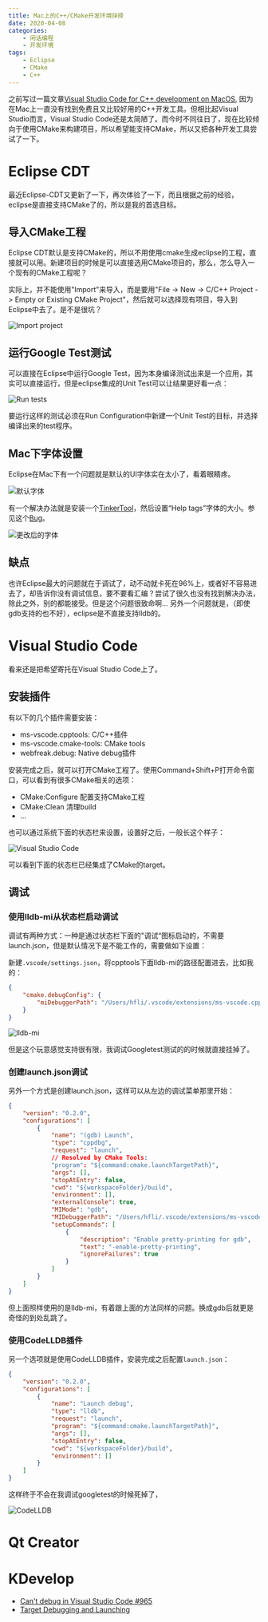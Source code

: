 ```yaml
---
title: Mac上的C++/CMake开发环境抉择
date: 2020-04-08
categories:  
    - 闲话编程
    - 开发环境
tags:
    - Eclipse
    - CMake
    - C++
---
```

之前写过一篇文章[Visual Studio Code for C++ development on MacOS](../visual_studio_code_cpp_ide), 因为在Mac上一直没有找到免费且又比较好用的C++开发工具。但相比起Visual Studio而言，Visual Studio Code还是太简陋了。而今时不同往日了，现在比较倾向于使用CMake来构建项目，所以希望能支持CMake，所以又把各种开发工具尝试了一下。
<!-- more -->

# Eclipse CDT
最近Eclipse-CDT又更新了一下，再次体验了一下，而且根据之前的经验，eclipse是直接支持CMake了的，所以是我的首选目标。

## 导入CMake工程
Eclipse CDT默认是支持CMake的，所以不用使用cmake生成eclipse的工程，直接就可以用。新建项目的时候是可以直接选用CMake项目的，那么，怎么导入一个现有的CMake工程呢？

实际上，并不能使用"Import"来导入，而是要用"File -> New -> C/C++ Project -> Empty or Existing CMake Project"，然后就可以选择现有项目，导入到Eclipse中去了。是不是很坑？

![Import project](/images/CDT_import_cmake_project.png)

## 运行Google Test测试
可以直接在Eclipse中运行Google Test，因为本身编译测试出来是一个应用，其实可以直接运行，但是eclipse集成的Unit Test可以让结果更好看一点：

![Run tests](/images/CDT_run_tests.png)

要运行这样的测试必须在Run Configuration中新建一个Unit Test的目标，并选择编译出来的test程序。

## Mac下字体设置
Eclipse在Mac下有一个问题就是默认的UI字体实在太小了，看着眼睛疼。

![默认字体](/images/CDT_smallfont.png)

有一个解决办法就是安装一个[TinkerTool](https://www.bresink.com/osx/TinkerTool.html)，然后设置“Help tags”字体的大小。参见这个[Bug](https://bugs.eclipse.org/bugs/show_bug.cgi?id=56558)。

![更改后的字体](/images/CDT_14px.png)

## 缺点
也许Eclipse最大的问题就在于调试了，动不动就卡死在96%上，或者好不容易进去了，却告诉你没有调试信息，要不要看汇编？尝试了很久也没有找到解决办法，除此之外，别的都能接受。但是这个问题很致命啊... 另外一个问题就是，（即使gdb支持的也不好），eclipse是不直接支持lldb的。

# Visual Studio Code
看来还是把希望寄托在Visual Studio Code上了。

## 安装插件
有以下的几个插件需要安装：

* ms-vscode.cpptools: C/C++插件
* ms-vscode.cmake-tools: CMake tools
* webfreak.debug: Native debug插件

安装完成之后，就可以打开CMake工程了。使用Command+Shift+P打开命令窗口，可以看到有很多CMake相关的选项：

* CMake:Configure 配置支持CMake工程
* CMake:Clean 清理build
* ...

也可以通过系统下面的状态栏来设置，设置好之后，一般长这个样子：

![Visual Studio Code](/images/Vscode-cmaketools.png)

可以看到下面的状态栏已经集成了CMake的target。

## 调试

### 使用lldb-mi从状态栏启动调试
调试有两种方式：一种是通过状态栏下面的"调试“图标启动的，不需要launch.json，但是默认情况下是不能工作的，需要做如下设置：

新建`.vscode/settings.json`，将cpptools下面lldb-mi的路径配置进去，比如我的：

```json
{
    "cmake.debugConfig": {
        "miDebuggerPath": "/Users/hfli/.vscode/extensions/ms-vscode.cpptools-0.27.0/debugAdapters/lldb-mi/bin/lldb-mi"
    }
}
```

![lldb-mi](/images/Vscode-debug-lldb-mi.png)

但是这个玩意感觉支持很有限，我调试Googletest测试的的时候就直接挂掉了。


### 创建launch.json调试

另外一个方式是创建launch.json，这样可以从左边的调试菜单那里开始：

```json
{
    "version": "0.2.0",
    "configurations": [
        {
            "name": "(gdb) Launch",
            "type": "cppdbg",
            "request": "launch",
            // Resolved by CMake Tools:
            "program": "${command:cmake.launchTargetPath}",
            "args": [],
            "stopAtEntry": false,
            "cwd": "${workspaceFolder}/build",
            "environment": [],
            "externalConsole": true,
            "MIMode": "gdb",
            "MIDebuggerPath": "/Users/hfli/.vscode/extensions/ms-vscode.cpptools-0.27.0/debugAdapters/lldb-mi/bin/lldb-mi",
            "setupCommands": [
                {
                    "description": "Enable pretty-printing for gdb",
                    "text": "-enable-pretty-printing",
                    "ignoreFailures": true
                }
            ]
        }
    ]
}
```
但上面照样使用的是lldb-mi，有着跟上面的方法同样的问题。换成gdb后就更是奇怪的到处乱跳了。


### 使用CodeLLDB插件

另一个选项就是使用CodeLLDB插件，安装完成之后配置`launch.json`：

```json
{
    "version": "0.2.0",
    "configurations": [
        {
            "name": "Launch debug",
            "type": "lldb",
            "request": "launch",
            "program": "${command:cmake.launchTargetPath}",
            "args": [],
            "stopAtEntry": false,
            "cwd": "${workspaceFolder}/build",
            "environment": []
        }
    ]
}
```

这样终于不会在我调试googletest的时候死掉了，

![CodeLLDB](/images/Vscode-debug-codelldb.png)


# Qt Creator

# KDevelop


* [Can't debug in Visual Studio Code #965](https://github.com/microsoft/vscode-cmake-tools/issues/965)
* [Target Debugging and Launching](https://vector-of-bool.github.io/docs/vscode-cmake-tools/debugging.html#debugging)